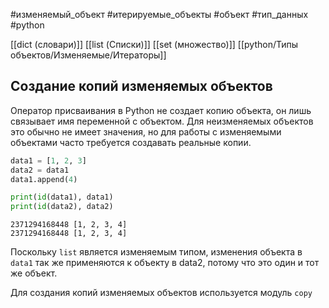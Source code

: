 #изменяемый_объект #итерируемые_объекты #объект #тип_данных #python 


[[dict (словари)]]
[[list (Списки)]]
[[set (множество)]]
[[python/Типы объектов/Изменяемые/Итераторы]]

## Создание копий изменяемых объектов

Оператор присваивания в Python не создает копию объекта, он лишь связывает имя переменной с объектом. Для неизменяемых объектов это обычно не имеет значения, но для работы с изменяемыми объектами часто требуется создавать реальные копии.
```python
data1 = [1, 2, 3]
data2 = data1
data1.append(4)

print(id(data1), data1)
print(id(data2), data2)
```
```
2371294168448 [1, 2, 3, 4]
2371294168448 [1, 2, 3, 4]
```
Поскольку `list` является изменяемым типом, изменения объекта в `data1` так же применяются к объекту в data2, потому что это один и тот же объект.

Для создания копий изменяемых объектов используется модуль `copy`